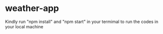 # weather-app
Kindly run 
"npm install" and "npm start" in your termimal to run the codes in your  local machine
